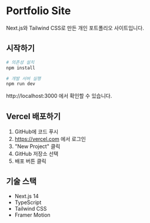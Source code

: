 # Portfolio Site

Next.js와 Tailwind CSS로 만든 개인 포트폴리오 사이트입니다.

## 시작하기

```bash
# 의존성 설치
npm install

# 개발 서버 실행
npm run dev
```

http://localhost:3000 에서 확인할 수 있습니다.

## Vercel 배포하기

1. GitHub에 코드 푸시
2. https://vercel.com 에서 로그인
3. "New Project" 클릭
4. GitHub 저장소 선택
5. 배포 버튼 클릭

## 기술 스택

- Next.js 14
- TypeScript
- Tailwind CSS
- Framer Motion
